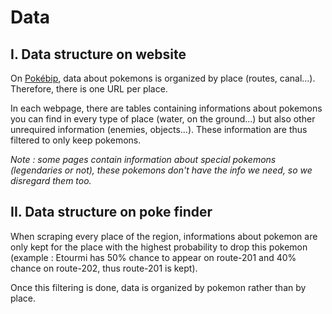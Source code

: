# Data

## I. Data structure on website

On [Pokébip](https://pokebip.com), data about pokemons is organized by place (routes, canal...). Therefore, there is one URL per place.

In each webpage, there are tables containing informations about pokemons you can find in every type of place (water, on the ground...) but also other unrequired information (enemies, objects...). These information are thus filtered to only keep pokemons.

*Note : some pages contain information about special pokemons (legendaries or not), these pokemons don't have the info we need, so we disregard them too.*

## II. Data structure on poke finder

When scraping every place of the region, informations about pokemon are only kept for the place with the highest probability to drop this pokemon (example : Etourmi has 50% chance to appear on route-201 and 40% chance on route-202, thus route-201 is kept).

Once this filtering is done, data is organized by pokemon rather than by place.

